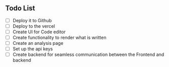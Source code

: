 ## Todo List
- [ ] Deploy it to Github
- [ ] Deploy to the vercel
- [ ] Create UI for Code editor
- [ ] Create functionality to render what is written
- [ ] Create an analysis page
- [ ] Set up the api keys
- [ ] Create backend for seamless communication between the Frontend and backend